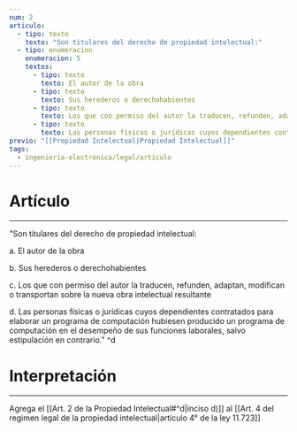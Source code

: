 ```yaml
---
num: 2
articulo:
  - tipo: texto
    texto: "Son titulares del derecho de propiedad intelectual:"
  - tipo: enumeracion
    enumeracion: 5
    textos:
      - tipo: texto
        texto: El autor de la obra
      - tipo: texto
        texto: Sus herederos o derechohabientes
      - tipo: texto
        texto: Los que con permiso del autor la traducen, refunden, adaptan, modifican o transportan sobre la nueva obra intelectual resultante
      - tipo: texto
        texto: Las personas físicas o jurídicas cuyos dependientes contratados para elaborar un programa de computación hubiesen producido un programa de computación en el desempeño de sus funciones laborales, salvo estipulación en contrario.
previo: "[[Propiedad Intelectual|Propiedad Intelectual]]"
tags:
  - ingeniería-electrónica/legal/articulo
---
```

# Artículo
---
"Son titulares del derecho de propiedad intelectual:

 a. El autor de la obra
 
 b. Sus herederos o derechohabientes
 
 c. Los que con permiso del autor la traducen, refunden, adaptan, modifican o transportan sobre la nueva obra intelectual resultante
 
 d. Las personas físicas o jurídicas cuyos dependientes contratados para elaborar un programa de computación hubiesen producido un programa de computación en el desempeño de sus funciones laborales, salvo estipulación en contrario." ^d

# Interpretación
---
Agrega el [[Art. 2 de la Propiedad Intelectual#^d|inciso d)]] al [[Art. 4 del regimen legal de la propiedad intelectual|artículo 4° de la ley 11.723]] 